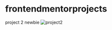 # frontendmentorprojects
project 2 newbie
![project2](https://github.com/maneesh6300/frontendmentorprojects/assets/122681812/be5bc053-345a-4d07-a5c0-f3d75bef9766)
